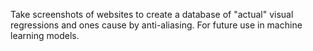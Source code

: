 Take screenshots of websites to create a database of "actual" visual regressions and ones cause by anti-aliasing. For future use in machine learning models.